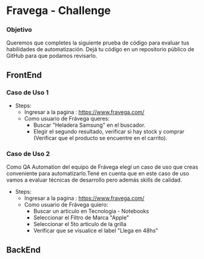 # Fravega - Challenge

### Objetivo
Queremos que completes la siguiente prueba de código para evaluar tus habilidades de
automatización. Dejá tu código en un repositorio público de GitHub para que podamos
revisarlo.

## FrontEnd
### Caso de Uso 1
- Steps:
    - Ingresar a la pagina : https://www.fravega.com/
    - Como usuario de Frávega queres:
        - Buscar "Heladera Samsung" en el buscador.
        - Elegir el segundo resultado, verificar si hay stock y comprar (Verificar que el producto se encuentre en el carrito).

### Caso de Uso 2
Como QA Automation del equipo de Frávega elegí un caso de uso que creas conveniente
para automatizarlo.Tené en cuenta que en este caso de uso vamos a evaluar técnicas de
desarrollo pero además skills de calidad.
- Steps: 
    - Ingresar a la pagina : https://www.fravega.com/
    - Como usuario de Frávega quiero: 
        - Buscar un articulo en Tecnologia - Notebooks
        - Seleccionar el Filtro de Marca "Apple"
        - Seleccionar el 5to articulo de la grilla
        - Verificar que se visualice el label "Llega en 48hs"

## BackEnd